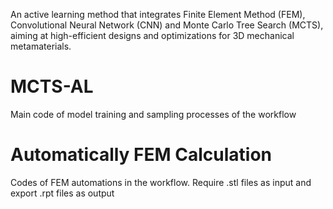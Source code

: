 An active learning method that integrates Finite Element Method (FEM), Convolutional Neural Network (CNN) and Monte Carlo Tree Search (MCTS), aiming at high-efficient designs and optimizations for 3D mechanical metamaterials.
# MCTS-AL
Main code of model training and sampling processes of the workflow
# Automatically FEM Calculation
Codes of FEM automations in the workflow. Require .stl files as input and export .rpt files as output
